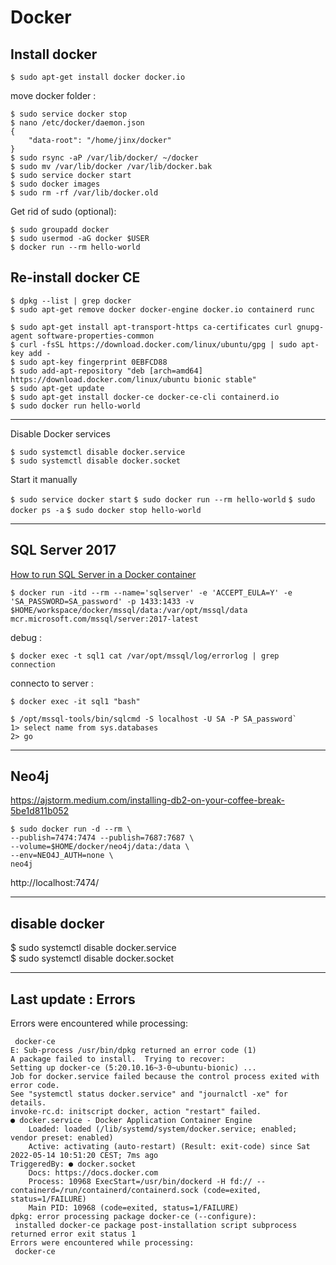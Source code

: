 # Docker

## Install docker

`$ sudo apt-get install docker docker.io`

move docker folder :

```
$ sudo service docker stop
$ nano /etc/docker/daemon.json
{
    "data-root": "/home/jinx/docker"
}
$ sudo rsync -aP /var/lib/docker/ ~/docker
$ sudo mv /var/lib/docker /var/lib/docker.bak
$ sudo service docker start
$ sudo docker images
$ sudo rm -rf /var/lib/docker.old
```

Get rid of sudo (optional):

```
$ sudo groupadd docker
$ sudo usermod -aG docker $USER
$ docker run --rm hello-world
```

## Re-install docker CE

```
$ dpkg --list | grep docker 
$ sudo apt-get remove docker docker-engine docker.io containerd runc 

$ sudo apt-get install apt-transport-https ca-certificates curl gnupg-agent software-properties-common 
$ curl -fsSL https://download.docker.com/linux/ubuntu/gpg | sudo apt-key add - 
$ sudo apt-key fingerprint 0EBFCD88 
$ sudo add-apt-repository "deb [arch=amd64] https://download.docker.com/linux/ubuntu bionic stable" 
$ sudo apt-get update 
$ sudo apt-get install docker-ce docker-ce-cli containerd.io 
$ sudo docker run hello-world 

```

---

Disable Docker services

``` 
$ sudo systemctl disable docker.service   
$ sudo systemctl disable docker.socket 
```

Start it manually

`$ sudo service docker start`
`$ sudo docker run --rm hello-world` 
`$ sudo docker ps -a` 
`$ sudo docker stop hello-world` 

---
## SQL Server 2017

[How to run SQL Server in a Docker container](https://blog.logrocket.com/docker-sql-server/)

```
$ docker run -itd --rm --name='sqlserver' -e 'ACCEPT_EULA=Y' -e   'SA_PASSWORD=SA_password' -p 1433:1433 -v $HOME/workspace/docker/mssql/data:/var/opt/mssql/data  mcr.microsoft.com/mssql/server:2017-latest
```

debug :

`$ docker exec -t sql1 cat /var/opt/mssql/log/errorlog | grep connection`

connecto to server :

`$ docker exec -it sql1 "bash"` 

```
$ /opt/mssql-tools/bin/sqlcmd -S localhost -U SA -P SA_password` 
1> select name from sys.databases 
2> go 
```
---

## Neo4j
https://ajstorm.medium.com/installing-db2-on-your-coffee-break-5be1d811b052

```
$ sudo docker run -d --rm \  
--publish=7474:7474 --publish=7687:7687 \  
--volume=$HOME/docker/neo4j/data:/data \  
--env=NEO4J_AUTH=none \
neo4j
```

http://localhost:7474/

---

## disable docker 
$ sudo systemctl disable docker.service   
$ sudo systemctl disable docker.socket  

---

## Last update : Errors

Errors were encountered while processing:  

```
 docker-ce  
E: Sub-process /usr/bin/dpkg returned an error code (1)  
A package failed to install.  Trying to recover:  
Setting up docker-ce (5:20.10.16~3-0~ubuntu-bionic) ...  
Job for docker.service failed because the control process exited with error code.  
See "systemctl status docker.service" and "journalctl -xe" for details.  
invoke-rc.d: initscript docker, action "restart" failed.  
● docker.service - Docker Application Container Engine  
	Loaded: loaded (/lib/systemd/system/docker.service; enabled; vendor preset: enabled)  
	Active: activating (auto-restart) (Result: exit-code) since Sat 2022-05-14 10:51:20 CEST; 7ms ago  
TriggeredBy: ● docker.socket  
	Docs: https://docs.docker.com  
	Process: 10968 ExecStart=/usr/bin/dockerd -H fd:// --containerd=/run/containerd/containerd.sock (code=exited, status=1/FAILURE)  
	Main PID: 10968 (code=exited, status=1/FAILURE)  
dpkg: error processing package docker-ce (--configure):  
 installed docker-ce package post-installation script subprocess returned error exit status 1  
Errors were encountered while processing:  
 docker-ce  
```
